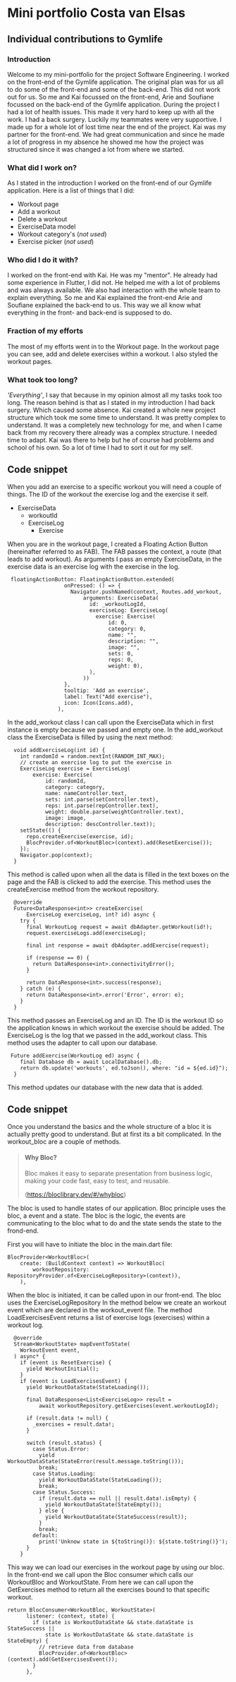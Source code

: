 # Mini portfolio Costa van Elsas

## Individual contributions to Gymlife

### Introduction

Welcome to my mini-portfolio for the project Software Engineering. I worked on the front-end of the
Gymlife application. The original plan was for us all to do some of the front-end and some of the
back-end. This did not work out for us. So me and Kai focussed on the front-end, Arie and Soufiane
focussed on the back-end of the Gymlife application. During the project I had a lot of health
issues. This made it very hard to keep up with all the work. I had a back surgery. Luckily my
teammates were very supportive. I made up for a whole lot of lost time near the end of the project.
Kai was my partner for the front-end. We had great communication and since he made a lot of progress
in my absence he showed me how the project was structured since it was changed a lot from where we
started.

### What did I work on?

As I stated in the introduction I worked on the front-end of our Gymlife application. Here is a list
of things that I did:

- Workout page
- Add a workout
- Delete a workout
- ExerciseData model
- Workout category's (*not used*)
- Exercise picker (*not used*)

### Who did I do it with?

I worked on the front-end with Kai. He was my "mentor". He already had some experience in Flutter, I
did not. He helped me with a lot of problems and was always available. We also had interaction with
the whole team to explain everything. So me and Kai explained the front-end Arie and Soufiane
explained the back-end to us. This way we all know what everything in the front- and back-end is
supposed to do.

### Fraction of my efforts

The most of my efforts went in to the Workout page. In the workout page you can see, add and delete
exercises within a workout. I also styled the workout pages.

### What took too long?

*'Everything'*, I say that because in my opinion almost all my tasks took too long. The reason
behind is that as I stated in my introduction I had back surgery. Which caused some absence. Kai
created a whole new project structure which took me some time to understand. It was pretty complex
to understand. It was a completely new technology for me, and when I came back from my recovery
there already was a complex structure. I needed time to adapt. Kai was there to help but he of
course had problems and school of his own. So a lot of time I had to sort it out for my self.

## Code snippet

When you add an exercise to a specific workout you will need a couple of things. The ID of the
workout the exercise log and the exercise it self.

- ExerciseData
    - workoutId
    - ExerciseLog
        - Exercise

When you are in the workout page, I created a Floating Action Button (hereinafter referred to as
FAB). The FAB passes the context, a route (that leads to add workout). As arguments I pass an empty
ExerciseData, in the exercise data is an exercise log with the exercise in the log.

```
 floatingActionButton: FloatingActionButton.extended(
                  onPressed: () => {
                    Navigator.pushNamed(context, Routes.add_workout,
                        arguments: ExerciseData(
                          id: _workoutLogId,
                          exerciseLog: ExerciseLog(
                            exercise: Exercise(
                                id: 0,
                                category: 0,
                                name: "",
                                description: "",
                                image: "",
                                sets: 0,
                                reps: 0,
                                weight: 0),
                          ),
                        ))
                  },
                  tooltip: 'Add an exercise',
                  label: Text("Add exercise"),
                  icon: Icon(Icons.add),
                ),
```

In the add_workout class I can call upon the ExerciseData which in first instance is empty because
we passed and empty one. In the add_workout class the ExerciseData is filled by using the next
method:

```
  void addExerciseLog(int id) {
    int randomId = random.nextInt(RANDOM_INT_MAX);
    // create an exercise log to put the exercise in
    ExerciseLog exercise = ExerciseLog(
        exercise: Exercise(
            id: randomId,
            category: category,
            name: nameController.text,
            sets: int.parse(setController.text),
            reps: int.parse(repController.text),
            weight: double.parse(weightController.text),
            image: image,
            description: descController.text));
    setState(() {
      repo.createExercise(exercise, id);
      BlocProvider.of<WorkoutBloc>(context).add(ResetExercise());
    });
    Navigator.pop(context);
  }
```

This method is called upon when all the data is filled in the text boxes on the page and the FAB is
clicked to add the exercise. This method uses the createExercise method from the workout repository.

```
  @override
  Future<DataResponse<int>> createExercise(
      ExerciseLog exerciseLog, int? id) async {
    try {
      final WorkoutLog request = await dbAdapter.getWorkout(id!);
      request.exerciseLogs.add(exerciseLog);

      final int response = await dbAdapter.addExercise(request);

      if (response == 0) {
        return DataResponse<int>.connectivityError();
      }

      return DataResponse<int>.success(response);
    } catch (e) {
      return DataResponse<int>.error('Error', error: e);
    }
  }
```

This method passes an ExerciseLog and an ID. The ID is the workout ID so the application knows in
which workout the exercise should be added. The ExerciseLog is the log that we passed in the
add_workout class. This method uses the adapter to call upon our database.

```
 Future addExercise(WorkoutLog ed) async {
    final Database db = await LocalDatabase().db;
    return db.update('workouts', ed.toJson(), where: "id = ${ed.id}");
  }
```

This method updates our database with the new data that is added.



## Code snippet

Once you understand the basics and the whole structure of a bloc it is actually pretty good to
understand. But at first its a bit complicated. In the workout_bloc are a couple of methods.

> #### Why Bloc?
> Bloc makes it easy to separate presentation from business logic, making your code fast, easy to test, and reusable.
>
> (https://bloclibrary.dev/#/whybloc)

The bloc is used to handle states of our application. Bloc principle uses the bloc, a event and a
state. The bloc is the logic, the events are communicating to the bloc what to do and the state
sends the state to the frond-end.

First you will have to initiate the bloc in the main.dart file:

```
BlocProvider<WorkoutBloc>(
    create: (BuildContext context) => WorkoutBloc(
        workoutRepository: RepositoryProvider.of<ExerciseLogRepository>(context)),
    ),
```

When the bloc is initiated, it can be called upon in our front-end. The bloc uses the
ExerciseLogRepository In the method below we create an workout event which are declared in the
workout_event file. The method LoadExercisesEvent returns a list of exercise logs (exercises) within
a workout log.

```
  @override
  Stream<WorkoutState> mapEventToState(
    WorkoutEvent event,
  ) async* {
    if (event is ResetExercise) {
      yield WorkoutInitial();
    }
    if (event is LoadExercisesEvent) {
      yield WorkoutDataState(StateLoading());

      final DataResponse<List<ExerciseLog>> result =
          await workoutRepository.getExercises(event.workoutLogId);

      if (result.data != null) {
        _exercises = result.data!;
      }

      switch (result.status) {
        case Status.Error:
          yield WorkoutDataState(StateError(result.message.toString()));
          break;
        case Status.Loading:
          yield WorkoutDataState(StateLoading());
          break;
        case Status.Success:
          if (result.data == null || result.data!.isEmpty) {
            yield WorkoutDataState(StateEmpty());
          } else {
            yield WorkoutDataState(StateSuccess(result));
          }
          break;
        default:
          print('Unknow state in ${toString()}: ${state.toString()}');
      }
    }
```

This way we can load our exercises in the workout page by using our bloc. In the front-end we call
upon the Bloc consumer which calls our WorkoutBloc and WorkoutState. From here we can call upon the
GetExercises method to return all the exercises bound to that specific workout.

```
return BlocConsumer<WorkoutBloc, WorkoutState>(
      listener: (context, state) {
        if (state is WorkoutDataState && state.dataState is StateSuccess ||
            state is WorkoutDataState && state.dataState is StateEmpty) {
          // retrieve data from database
          BlocProvider.of<WorkoutBloc>(context).add(GetExercisesEvent());
        }
      },
```